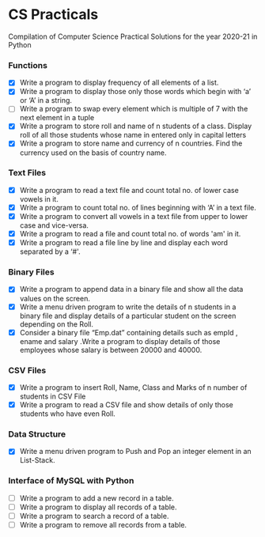 # CS Practicals
Compilation of Computer Science Practical Solutions for the year 2020-21 in Python

### Functions
- [x] Write a program to display frequency of all elements of a list.
- [x] Write a program to display those only those words which begin with ‘a’ or ‘A’ in a string.
- [ ] Write a program to swap every element which is multiple of 7 with the next element in a tuple
- [x] Write a program to store roll and name of n students of a class. Display roll of all those students whose name in entered only in capital letters
- [x] Write a program to store name and currency of n countries. Find the currency used on the basis of country name.

### Text Files
- [x] Write a program to read a text file and count total no. of lower case vowels in it.
- [x] Write a program to count total no. of lines beginning with ‘A’ in a text file.
- [x] Write a program to convert all vowels in a text file from upper to lower case and vice-versa. 
- [x] Write a program to read a file and count total no. of words 'am' in it.
- [x] Write a program to read a file line by line and display each word separated by a ‘#'.

### Binary Files
- [x] Write a program to append data in a binary file and show all the data values on the screen.
- [x] Write a menu driven program to write the details of n students in a binary file and display details of a particular student on the screen depending on the Roll.
- [x] Consider a binary file “Emp.dat” containing details such as empId , ename and salary .Write a program to display details of those employees whose salary is between 20000 and 40000. 

### CSV Files
- [x] Write a program to insert Roll, Name, Class and Marks of n number of students in CSV File
- [x] Write a program to read a CSV file and show details of only those students who have even Roll.

### Data Structure
- [x] Write a menu driven program to Push and Pop an integer element in an List-Stack.

### Interface of MySQL with Python
- [ ] Write a program to add a new record in a table.
- [ ] Write a program to display all records of a table.
- [ ] Write a program to search a record of a table.
- [ ] Write a program to remove all records from a table.
